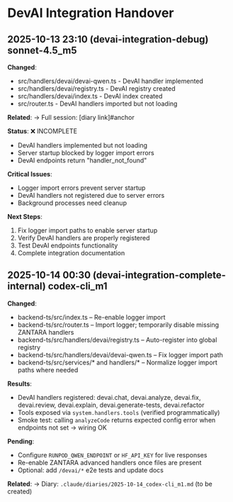 # DevAI Integration Handover

## 2025-10-13 23:10 (devai-integration-debug) sonnet-4.5_m5

**Changed**:
- src/handlers/devai/devai-qwen.ts - DevAI handler implemented
- src/handlers/devai/registry.ts - DevAI registry created
- src/handlers/devai/index.ts - DevAI index created
- src/router.ts - DevAI handlers imported but not loading

**Related**:
→ Full session: [diary link]#anchor

**Status**: ❌ INCOMPLETE
- DevAI handlers implemented but not loading
- Server startup blocked by logger import errors
- DevAI endpoints return "handler_not_found"

**Critical Issues**:
- Logger import errors prevent server startup
- DevAI handlers not registered due to server errors
- Background processes need cleanup

**Next Steps**:
1. Fix logger import paths to enable server startup
2. Verify DevAI handlers are properly registered
3. Test DevAI endpoints functionality
4. Complete integration documentation

## 2025-10-14 00:30 (devai-integration-complete-internal) codex-cli_m1

**Changed**:
- backend-ts/src/index.ts – Re-enable logger import
- backend-ts/src/router.ts – Import logger; temporarily disable missing ZANTARA handlers
- backend-ts/src/handlers/devai/registry.ts – Auto-register into global registry
- backend-ts/src/handlers/devai/devai-qwen.ts – Fix logger import path
- backend-ts/src/services/* and handlers/* – Normalize logger import paths where needed

**Results**:
- DevAI handlers registered: devai.chat, devai.analyze, devai.fix, devai.review, devai.explain, devai.generate-tests, devai.refactor
- Tools exposed via `system.handlers.tools` (verified programmatically)
- Smoke test: calling `analyzeCode` returns expected config error when endpoints not set → wiring OK

**Pending**:
- Configure `RUNPOD_QWEN_ENDPOINT` or `HF_API_KEY` for live responses
- Re-enable ZANTARA advanced handlers once files are present
- Optional: add `/devai/*` e2e tests and update docs

**Related**:
→ Diary: `.claude/diaries/2025-10-14_codex-cli_m1.md` (to be created)
